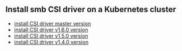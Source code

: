 ## Install smb CSI driver on a Kubernetes cluster

 - [install CSI driver master version](./install-csi-driver-master.md)
 - [install CSI driver v1.6.0 version](./install-csi-driver-v1.6.0.md)
 - [install CSI driver v1.5.0 version](./install-csi-driver-v1.5.0.md)
 - [install CSI driver v1.4.0 version](./install-csi-driver-v1.4.0.md)
